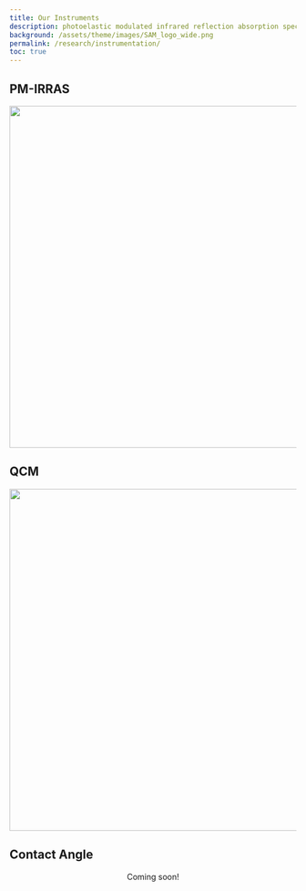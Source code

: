```yaml
---
title: Our Instruments
description: photoelastic modulated infrared reflection absorption spectroscpy (PM-IRRAS), quartz crystal microbalance (QCM), and contact angle goniometry (QCM)
background: /assets/theme/images/SAM_logo_wide.png
permalink: /research/instrumentation/
toc: true
---
```


## PM-IRRAS

<center>
<img src="/assets/theme/images/IRRAS_Top_view.png" width="600">
</center>

## QCM

<center>
<img src="/assets/theme/images/contact_angle.png" width="600">
</center>

## Contact Angle

<center>
Coming soon! 
</center>
